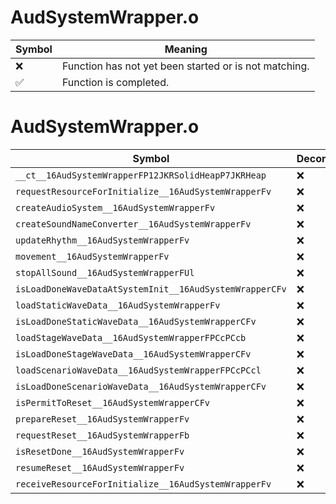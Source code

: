 # AudSystemWrapper.o
| Symbol | Meaning 
| ------------- | ------------- 
| :x: | Function has not yet been started or is not matching. 
| :white_check_mark: | Function is completed. 


# AudSystemWrapper.o
| Symbol | Decompiled? |
| ------------- | ------------- |
| `__ct__16AudSystemWrapperFP12JKRSolidHeapP7JKRHeap` | :x: |
| `requestResourceForInitialize__16AudSystemWrapperFv` | :x: |
| `createAudioSystem__16AudSystemWrapperFv` | :x: |
| `createSoundNameConverter__16AudSystemWrapperFv` | :x: |
| `updateRhythm__16AudSystemWrapperFv` | :x: |
| `movement__16AudSystemWrapperFv` | :x: |
| `stopAllSound__16AudSystemWrapperFUl` | :x: |
| `isLoadDoneWaveDataAtSystemInit__16AudSystemWrapperCFv` | :x: |
| `loadStaticWaveData__16AudSystemWrapperFv` | :x: |
| `isLoadDoneStaticWaveData__16AudSystemWrapperCFv` | :x: |
| `loadStageWaveData__16AudSystemWrapperFPCcPCcb` | :x: |
| `isLoadDoneStageWaveData__16AudSystemWrapperCFv` | :x: |
| `loadScenarioWaveData__16AudSystemWrapperFPCcPCcl` | :x: |
| `isLoadDoneScenarioWaveData__16AudSystemWrapperCFv` | :x: |
| `isPermitToReset__16AudSystemWrapperCFv` | :x: |
| `prepareReset__16AudSystemWrapperFv` | :x: |
| `requestReset__16AudSystemWrapperFb` | :x: |
| `isResetDone__16AudSystemWrapperFv` | :x: |
| `resumeReset__16AudSystemWrapperFv` | :x: |
| `receiveResourceForInitialize__16AudSystemWrapperFv` | :x: |
